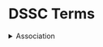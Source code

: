 # DSSC Terms

<details>

<summary>Association</summary>

A distributed system defined by a governance framework that enables secure and trustworthy data transactions between participants while supporting trust and data sovereignty.&#x20;

</details>
